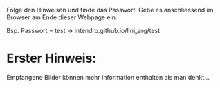 Folge den Hinweisen und finde das Passwort. Gebe es anschliessend im Browser am Ende dieser Webpage ein.

Bsp. Passwort = test   ->   intendro.github.io/lini_arg/test



# Erster Hinweis:
Empfangene Bilder können mehr Information enthalten als man denkt...
